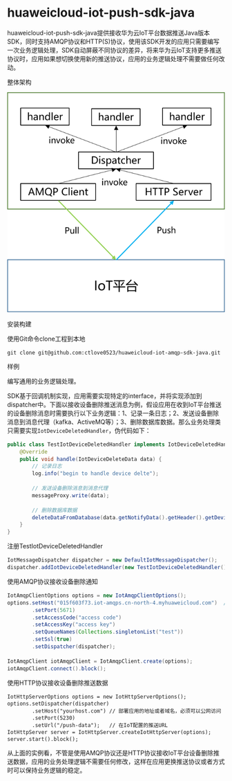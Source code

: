 # huaweicloud-iot-push-sdk-java

huaweicloud-iot-push-sdk-java提供接收华为云IoT平台数据推送Java版本SDK，同时支持AMQP协议和HTTP(S)协议，使用该SDK开发的应用只需要编写一次业务逻辑处理，SDK自动屏蔽不同协议的差异，将来华为云IoT支持更多推送协议时，应用如果想切换使用新的推送协议，应用的业务逻辑处理不需要做任何改动。



整体架构

![](./img/architecture.png)

安装构建

使用Git命令clone工程到本地

~~~
git clone git@github.com:ctlove0523/huaweicloud-iot-amqp-sdk-java.git
~~~



样例

编写通用的业务逻辑处理。

SDK基于回调机制实现，应用需要实现特定的interface，并将实现添加到dispatcher中。下面以接收设备删除推送消息为例，假设应用在收到IoT平台推送的设备删除消息时需要执行以下业务逻辑：1、记录一条日志；2、发送设备删除消息到消息代理（kafka、ActiveMQ等）；3、删除数据库数据。那么业务处理类只需要实现`IotDeviceDeletedHandler`，伪代码如下：

~~~java
public class TestIotDeviceDeletedHandler implements IotDeviceDeletedHandler {
	@Override
	public void handle(IotDeviceDeleteData data) {
        // 记录日志
		log.info("begin to handle device delte");
        
        // 发送设备删除消息到消息代理
        messageProxy.write(data);
        
        // 删除数据库数据
        deleteDataFromDatabase(data.getNotifyData().getHeader().getDeviceId())
	}
}
~~~



注册TestIotDeviceDeletedHandler

~~~java
IotMessageDispatcher dispatcher = new DefaultIotMessageDispatcher();
dispatcher.addIotDeviceDeletedHandler(new TestIotDeviceDeletedHandler())
~~~





使用AMQP协议接收设备删除通知

~~~java
IotAmqpClientOptions options = new IotAmqpClientOptions();
options.setHost("015f603f73.iot-amqps.cn-north-4.myhuaweicloud.com")  // 使用自己独立的接入域名
		.setPort(5671)
		.setAccessCode("access code")
		.setAccessKey("access key")
		.setQueueNames(Collections.singletonList("test"))
		.setSsl(true)
		.setDispatcher(dispatcher);

IotAmqpClient iotAmqpClient = IotAmqpClient.create(options);
iotAmqpClient.connect().block();
~~~



使用HTTP协议接收设备删除推送数据

~~~true
IotHttpServerOptions options = new IotHttpServerOptions();
options.setDispatcher(dispatcher)
		.setHost("yourhost.com") // 部署应用的地址或者域名，必须可以公网访问
		.setPort(5230)
		.setUrl("/push-data");   // 在IoT配置的推送URL
IotHttpServer server = IotHttpServer.createIotHttpServer(options);
server.start().block();
~~~

从上面的实例看，不管是使用AMQP协议还是HTTP协议接收IoT平台设备删除推送数据，应用的业务处理逻辑不需要任何修改，这样在应用更换推送协议或者方式时可以保持业务逻辑的稳定。